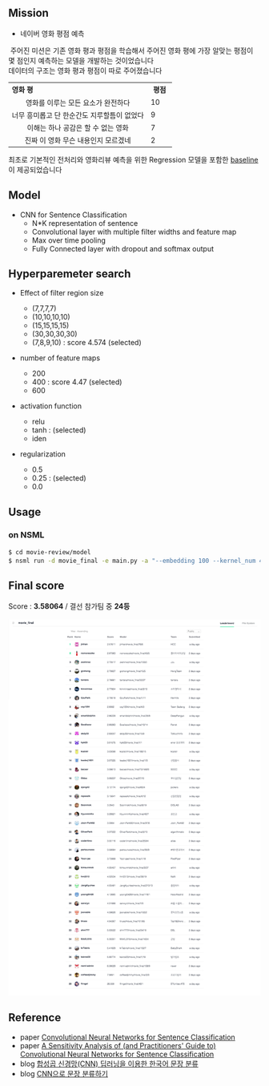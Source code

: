 ## Mission
* 네이버 영화 평점 예측

&nbsp;주어진 미션은 기존 영화 평과 평점을 학습해서 주어진 영화 평에 가장 알맞는 평점이 몇 점인지 예측하는 모델을 개발하는 것이었습니다<br>
데이터의 구조는 영화 평과 평점이 따로 주어졌습니다<br>

<table class="tbl_data_structure">
  <tr>
    <th style="text-align:left;width:85%">영화 평</th>
    <th style="text-align:center;width:15%">평점</th>
  </tr>
  <tr>
    <td style="text-align:center">영화를 이루는 모든 요소가 완전하다</td>
    <td>
      10
    </td>
  </tr>
  <tr>
      <td style="text-align:center">너무 흥미롭고 단 한순간도 지루할틈이 없었다</td>
      <td>
        9
      </td>
    </tr>
  <tr>
      <td style="text-align:center">이해는 하나 공감은 할 수 없는 영화</td>
      <td>
        7
      </td>
    </tr>
  <tr>
      <td style="text-align:center">진짜 이 영화 무슨 내용인지 모르겠네</td>
      <td>
        2
      </td>
    </tr>
</table>

최초로 기본적인 전처리와 영화리뷰 예측을 위한  Regression 모델을 포함한 [baseline](https://github.com/naver/ai-hackathon-2018/blob/master/missions/examples/movie-review/example)이 제공되었습니다 

## Model
* CNN for Sentence Classification
    - N*K representation of sentence
    - Convolutional layer with multiple filter widths and feature map
    - Max over time pooling
    - Fully Connected layer with dropout and softmax output
    
## Hyperparemeter search
* Effect of filter region size
    - (7,7,7,7)  
    - (10,10,10,10) 
    - (15,15,15,15) 
    - (30,30,30,30)
    - (7,8,9,10) : score 4.574 (selected) 
    
* number of feature maps
    - 200
    - 400 : score 4.47 (selected)
    - 600

* activation function
    - relu 
    - tanh : (selected)
    - iden

* regularization
    - 0.5
    - 0.25 : (selected)
    - 0.0
    
## Usage
### on NSML

````bash
$ cd movie-review/model
$ nsml run -d movie_final -e main.py -a "--embedding 100 --kernel_num 400 --kernel_sizes '7,8,9,10' --dropout 0.25 --lr 0.01"
````

## Final score
Score : <strong>3.58064</strong> / 결선 참가팀 중 <strong>24등</strong><br><br>
<img src="res/result_movie_final.png">

## Reference
- paper [Convolutional Neural Networks for Sentence Classification](https://arxiv.org/abs/1408.5882)<br>
- paper [A Sensitivity Analysis of (and Practitioners' Guide to) Convolutional Neural Networks for Sentence Classification](https://arxiv.org/abs/1510.03820)<br>
- blog [합성곱 신경망(CNN) 딥러닝을 이용한 한국어 문장 분류](http://docs.likejazz.com/cnn-text-classification-tf)<br>
- blog [CNN으로 문장 분류하기](https://ratsgo.github.io/natural%20language%20processing/2017/03/19/CNN)










